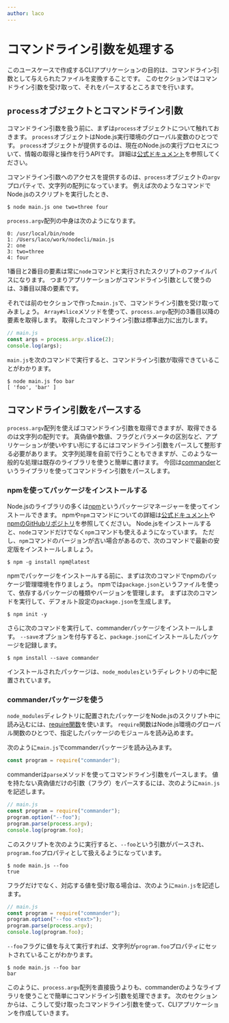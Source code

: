 ```yaml
---
author: laco 
---
```


# コマンドライン引数を処理する

このユースケースで作成するCLIアプリケーションの目的は、コマンドライン引数として与えられたファイルを変換することです。
このセクションではコマンドライン引数を受け取って、それをパースするところまでを行います。

## `process`オブジェクトとコマンドライン引数

コマンドライン引数を扱う前に、まずは`process`オブジェクトについて触れておきます。
`process`オブジェクトはNode.js実行環境のグローバル変数のひとつです。
`process`オブジェクトが提供するのは、現在のNode.jsの実行プロセスについて、情報の取得と操作を行うAPIです。
詳細は[公式ドキュメント](https://nodejs.org/dist/latest-v6.x/docs/api/process.html#process_process)を参照してください。

コマンドライン引数へのアクセスを提供するのは、`process`オブジェクトの`argv`プロパティで、文字列の配列になっています。
例えば次のようなコマンドでNode.jsのスクリプトを実行したとき、

```
$ node main.js one two=three four
```

`process.argv`配列の中身は次のようになります。

```
0: /usr/local/bin/node
1: /Users/laco/work/nodecli/main.js
2: one
3: two=three
4: four
```

1番目と2番目の要素は常に`node`コマンドと実行されたスクリプトのファイルパスになります。
つまりアプリケーションがコマンドライン引数として使うのは、3番目以降の要素です。

それでは前のセクションで作った`main.js`で、コマンドライン引数を受け取ってみましょう。
`Array#slice`メソッドを使って、`process.argv`配列の3番目以降の要素を取得します。
取得したコマンドライン引数は標準出力に出力します。

```js
// main.js
const args = process.argv.slice(2);
console.log(args);
```

`main.js`を次のコマンドで実行すると、コマンドライン引数が取得できていることがわかります。

```
$ node main.js foo bar
[ 'foo', 'bar' ]
```

## コマンドライン引数をパースする

`process.argv`配列を使えばコマンドライン引数を取得できますが、取得できるのは文字列の配列です。
真偽値や数値、フラグとパラメータの区別など、アプリケーションが使いやすい形にするにはコマンドライン引数をパースして整形する必要があります。
文字列処理を自前で行うこともできますが、このような一般的な処理は既存のライブラリを使うと簡単に書けます。
今回は[commander][]というライブラリを使ってコマンドライン引数をパースします。

### npmを使ってパッケージをインストールする

Node.jsのライブラリの多くは[npm][]というパッケージマネージャーを使ってインストールできます。
npmや`npm`コマンドについての詳細は[公式ドキュメント](https://docs.npmjs.com/)や[npmのGitHubリポジトリ][]を参照してください。
Node.jsをインストールすると、`node`コマンドだけでなく`npm`コマンドも使えるようになっています。
ただし、`npm`コマンドのバージョンが古い場合があるので、次のコマンドで最新の安定版をインストールしましょう。

```
$ npm -g install npm@latest
```

npmでパッケージをインストールする前に、まずは次のコマンドでnpmのパッケージ管理環境を作りましょう。
npmでは`package.json`というファイルを使って、依存するパッケージの種類やバージョンを管理します。
まずは次のコマンドを実行して、デフォルト設定の`package.json`を生成します。

```
$ npm init -y
```

さらに次のコマンドを実行して、commanderパッケージをインストールします。
`--save`オプションを付与すると、`package.json`にインストールしたパッケージを記録します。

```
$ npm install --save commander
```

インストールされたパッケージは、`node_modules`というディレクトリの中に配置されています。

### commanderパッケージを使う

`node_modules`ディレクトリに配置されたパッケージをNode.jsのスクリプト中に読み込むには、[require関数][]を使います。
`require`関数はNode.js環境のグローバル関数のひとつで、指定したパッケージのモジュールを読み込めます。

次のように`main.js`でcommanderパッケージを読み込みます。

```js
const program = require("commander");
```

commanderは`parse`メソッドを使ってコマンドライン引数をパースします。
値を持たない真偽値だけの引数（フラグ）をパースするには、次のように`main.js`を記述します。

```js
// main.js
const program = require("commander");
program.option("--foo");
program.parse(process.argv);
console.log(program.foo);
```

このスクリプトを次のように実行すると、`--foo`という引数がパースされ、`program.foo`プロパティとして扱えるようになっています。

```
$ node main.js --foo
true
```

フラグだけでなく、対応する値を受け取る場合は、次のように`main.js`を記述します。

```js
// main.js
const program = require("commander");
program.option("--foo <text>");
program.parse(process.argv);
console.log(program.foo);
```

`--foo`フラグに値を与えて実行すれば、文字列が`program.foo`プロパティにセットされていることがわかります。

```
$ node main.js --foo bar
bar
```

このように、`process.argv`配列を直接扱うよりも、commanderのようなライブラリを使うことで簡単にコマンドライン引数を処理できます。
次のセクションからは、こうして受け取ったコマンドライン引数を使って、CLIアプリケーションを作成していきます。

[commander]: https://github.com/tj/commander.js/
[npm]: https://www.npmjs.com/
[npmのGitHubリポジトリ]: https://github.com/npm/npm
[require関数]: https://nodejs.org/dist/latest-v6.x/docs/api/modules.html#modules_loading_from_node_modules_folders
